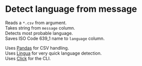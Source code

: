 # Detect language from message

Reads a `*.csv` from argument.  
Takes string from `message` column.  
Detects most probable language.  
Saves ISO Code 639_1 name to `language` column.  

Uses [Pandas](https://pandas.pydata.org/) for CSV handling.  
Uses [Lingua](https://github.com/pemistahl/lingua-py) for very quick language detection.  
Uses [Click](https://click.palletsprojects.com/en/8.1.x/) for the CLI.
